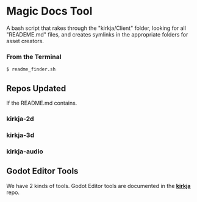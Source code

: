 # Magic Docs Tool
A bash script that rakes through the "kirkja/Client" folder, looking for all "READEME.md" files, and creates symlinks in the appropriate folders for asset creators.

### From the Terminal
```bash
$ readme_finder.sh
```

## Repos Updated
If the README.md contains.
### kirkja-2d
### kirkja-3d
### kirkja-audio



## Godot Editor Tools
We have 2 kinds of tools. Godot Editor tools are documented in the **[kirkja](../../../kirkja)** repo.
